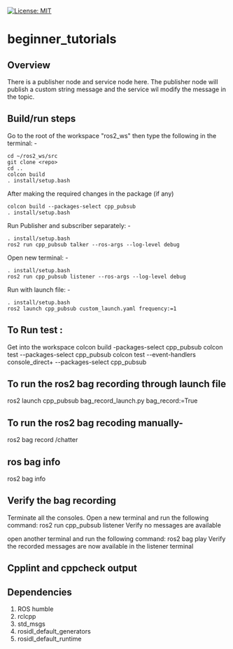[![License: MIT](https://img.shields.io/badge/License-MIT-green.svg)](https://opensource.org/licenses/MIT)

# beginner_tutorials

## Overview

There is a publisher node and service node here. The publisher node will publish a custom string message and the service wil modify the message in the topic.

## Build/run steps

Go to the root of the workspace "ros2_ws" then type the following in the terminal: -

```
cd ~/ros2_ws/src
git clone <repo>
cd .. 
colcon build
. install/setup.bash
```

After making the required changes in the package (if any)
```
colcon build --packages-select cpp_pubsub
. install/setup.bash
```

Run Publisher and subscriber separately: -

```
. install/setup.bash
ros2 run cpp_pubsub talker --ros-args --log-level debug
```

Open new terminal: -

```
. install/setup.bash
ros2 run cpp_pubsub listener --ros-args --log-level debug
```

Run with launch file: -

```
. install/setup.bash
ros2 launch cpp_pubsub custom_launch.yaml frequency:=1
```


## To Run test :
Get into the workspace
colcon build -packages-select cpp_pubsub
colcon test --packages-select cpp_pubsub
colcon test --event-handlers console_direct+ --packages-select cpp_pubsub


## To run the ros2 bag recording through launch file 
ros2 launch cpp_pubsub bag_record_launch.py bag_record:=True

## To run the ros2 bag recoding manually-
ros2 bag record /chatter

## ros bag info
ros2 bag info <filename>

## Verify the bag recording 
Terminate all the consoles.
Open a new terminal and run the following command:
ros2 run cpp_pubsub listener
Verify no messages are available

open another terminal and run the following command:
ros2 bag play <filename>
Verify the recorded messages are now available in the listener terminal

## Cpplint and cppcheck output

## Dependencies

1. ROS humble
2. rclcpp
3. std_msgs
4. rosidl_default_generators
5. rosidl_default_runtime